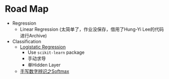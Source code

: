 # Road Map
* Regression
  * Linear Regression (太简单了，作业没保存，借用了Hung-Yi Lee的代码进行Archive)
* Classification
  * [Logistatic Regression](https://github.com/Jackjun724/ml_roadmap/blob/main/Classification/logistic_regression.py)
     * Use `scikit-learn` package
     * 手动求导
     * 单Hidden Layer
  * [手写数字辨识之Softmax](https://www.baidu.com)
